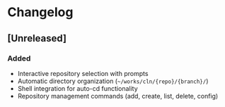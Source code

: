 # Changelog

## [Unreleased]

### Added
- Interactive repository selection with prompts
- Automatic directory organization (`~/works/cln/{repo}/{branch}/`)
- Shell integration for auto-cd functionality
- Repository management commands (add, create, list, delete, config)
